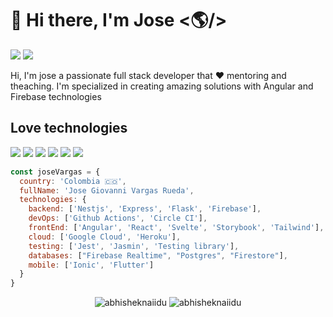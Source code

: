 # 👋 Hi there, I'm Jose <🌎/>

![](https://visitor-badge.glitch.me/badge?page_id=j0s3v4rg4s) <a href="https://www.linkedin.com/in/jose-giovanni-vargas-rueda-43a641141">
  <img src="https://img.shields.io/badge/LinkedIn-0077B5?style=for-the-badge&logo=linkedin&logoColor=white" />
</a>

Hi, I'm jose a passionate full stack developer that ❤️ mentoring and theaching. I'm specialized in creating amazing solutions with Angular and Firebase technologies 

## Love technologies 
<img src="https://img.icons8.com/color/48/000000/angularjs.png"/> <img src="https://img.icons8.com/ultraviolet/40/000000/react--v2.png"/> <img src="https://img.icons8.com/doodle/48/000000/svetle.png"/> <img src="https://img.icons8.com/fluency/48/000000/flutter.png"/> <img src="https://img.icons8.com/color/48/000000/firebase.png"/> <img src="https://img.icons8.com/color/48/000000/nodejs.png"/>


```js
const joseVargas = {
  country: 'Colombia 🇨🇴',
  fullName: 'Jose Giovanni Vargas Rueda',
  technologies: {
    backend: ['Nestjs', 'Express', 'Flask', 'Firebase'],
    devOps: ['Github Actions', 'Circle CI'],
    frontEnd: ['Angular', 'React', 'Svelte', 'Storybook', 'Tailwind'],
    cloud: ['Google Cloud', 'Heroku'],
    testing: ['Jest', 'Jasmin', 'Testing library'],
    databases: ["Firebase Realtime", "Postgres", "Firestore"],
    mobile: ['Ionic', 'Flutter']
  }
}
```

<p align="center" style="position: relative">
  <img src="https://github-readme-stats.vercel.app/api/top-langs/?username=j0s3v4rg4s&hide=c&layout=compact" alt="abhisheknaiidu" /> 
  <img src="https://github-readme-stats.vercel.app/api?username=j0s3v4rg4s&show_icons=true&theme=gotham" alt="abhisheknaiidu" />
</p>





